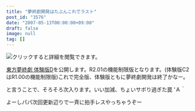 ```yaml
---
title: "夢終劇開発はたぶんこれでラスト"
post_id: "3576"
date: "2007-05-13T00:00:00+09:00"
draft: false
image: null
tag: []
---
```



![クリックすると詳細を閲覧できます。](/!/thC/thC_SS14.jpg)

[東方夢終劇 体験版D](/!/thC/)を公開します。R2.01の機能制限版となります。(体験版C2はR1.00の機能制限版)これで完全版、体験版ともに夢終劇開発は終了かなー。

と言うことで、そろそろ次入ります。いい加減、ちょいサボり過ぎた罠 'Ａ｀

よーしパパ次回更新辺りで一斉に拍手レスやっちゃうぞー
